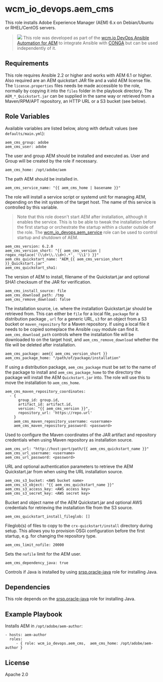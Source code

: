 # wcm_io_devops.aem_cms

This role installs Adobe Experience Manager (AEM) 6.x on Debian/Ubuntu or RHEL/CentOS servers.
> <img src="http://wcm.io/images/favicon-16.png"/> This role was
> developed as part of the
> [wcm.io DevOps Ansible Automation for AEM](http://devops.wcm.io/ansible-aem/)
> to integrate Ansible with [CONGA](http://devops.wcm.io/conga/) but can
> be used independently of it.

## Requirements

This role requires Ansible 2.2 or higher and works with AEM 6.1 or higher. Also required are an AEM quickstart JAR file and a valid AEM license file. The `license.properties` files needs be made accessible to the role, normally by copying it into the `files` folder in the playbook directory. The `AEM_*_Quickstart.jar` can be supplied in the same way or retrieved from a Maven/RPM/APT repository, an HTTP URL or a S3 bucket (see below).

## Role Variables

Available variables are listed below, along with default values (see `defaults/main.yml`):

	aem_cms_group: adobe
	aem_cms_user: adobe

The user and group AEM should be installed and executed as. User and Group will be created by the role if necessary.

	aem_cms_home: /opt/adobe/aem

The path AEM should be installed in.

	aem_cms_service_name: "{{ aem_cms_home | basename }}"

The role will install a service script or systemd unit for managing AEM, depending on the init system of the target host. The name of this service is controlled by this variable. 
> Note that this role doesn't start AEM after installation, although it enables the service. This is to be able to tweak the installation before the first startup or orchestrate the startup within a cluster outside of the role. The [wcm_io_devops.aem_service](https://github.com/wcm-io-devops/ansible-aem-service) role can be used to control startup and shutdown of AEM.

	aem_cms_version: 6.2.0
	aem_cms_version_short: "{{ aem_cms_version | regex_replace('(\\d+\\.\\d+).*', '\\1') }}"
	aem_cms_quickstart_name: "AEM_{{ aem_cms_version_short }}_Quickstart.jar"
	aem_cms_quickstart_sha1:

The version of AEM to install, filename of the Quickstart.jar and optional SHA1 checksum of the JAR for verification.

	aem_cms_install_source: file
	aem_cms_download_path: /tmp
	aem_cms_remove_download: false

The installation source, i.e. where the installation Quickstart.jar should be retrieved from. This can either be `file` for a local file, `package` for a distribution package , `url` for a generic URL, `s3` for an object from a S3 bucket or `maven_repository` for a Maven repository. If using a local file it needs to be copied someplace the Ansible `copy` module can find it. `aem_cms_download_path` controls where the installation file will be downloaded to on the target host, and `aem_cms_remove_download` whether the file will be deleted after installation.
	
	aem_cms_package: aem{{ aem_cms_version_short }}
	aem_cms_package_home: "/path/of/package/installation"

If using a distribution package, `aem_cms_package` must be set to the name of the package to install and `aem_cms_package_home` to the directory the package will install the AEM `Quickstart.jar` into. The role will use this to move the installation to `aem_cms_home`.

	aem_cms_maven_repository_coordinates:
	  - {
		  group_id: group.id,
		  artifact_id: artifact.id,
		  version: "{{ aem_cms_version }}",
		  repository_url: 'https://repo.url'
		}
		aem_cms_maven_repository_username: <username>
		aem_cms_maven_repository_password: <password>

Used to configure the Maven coordinates of the JAR artifact and repository credentials when using Maven repository as installation source.

	aem_cms_url: "http://host:port/path/{{ aem_cms_quickstart_name }}"
	aem_cms_url_username: <username>
	aem_cms_url_password: <password>

URL and optional authentication parameters to retrieve the AEM Quickstart.jar from when using the URL installation source.

	aem_cms_s3_bucket: <AWS bucket name>
	aem_cms_s3_object: "{{ aem_cms_quickstart_name }}"
	aem_cms_s3_access_key: <AWS access key>
	aem_cms_s3_secret_key: <AWS secret key>

Bucket and object name of the AEM Quickstart.jar and optional AWS credentials for retrieving the installation file from the S3 source. 

	aem_cms_quickstart_install_fileglob: []
	
Fileglob(s) of files to copy to the `crx-quickstart/install` directory during setup. This allows you to provision OSGi configuration before the first startup, e.g. for changing the repository type.

	aem_cms_limit_nofile: 20000

Sets the `nofile` limit for the AEM user.

    aem_cms_dependency_java: true

Controls if Java is installed by using [srsp.oracle-java](https://galaxy.ansible.com/srsp/oracle-java/) role for installing Java.


## Dependencies

This role depends on the
[srsp.oracle-java](https://galaxy.ansible.com/srsp/oracle-java/) role for
installing Java.

## Example Playbook

Installs AEM in `/opt/adobe/aem-author`: 

    - hosts: aem-author
      roles:
         - { role: wcm_io_devops.aem_cms,  aem_cms_home: /opt/adobe/aem-author }

## License

Apache 2.0
